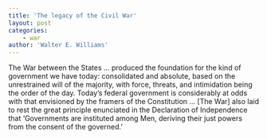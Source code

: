 ```yaml
---
title: 'The legacy of the Civil War'
layout: post
categories:
    - war
author: 'Walter E. Williams'
---
```


The War between the States … produced the foundation for the kind of government we have today: consolidated and absolute, based on the unrestrained will of the majority, with force, threats, and intimidation being the order of the day. Today’s federal government is considerably at odds with that envisioned by the framers of the Constitution … \[The War\] also laid to rest the great principle enunciated in the Declaration of Independence that ‘Governments are instituted among Men, deriving their just powers from the consent of the governed.’